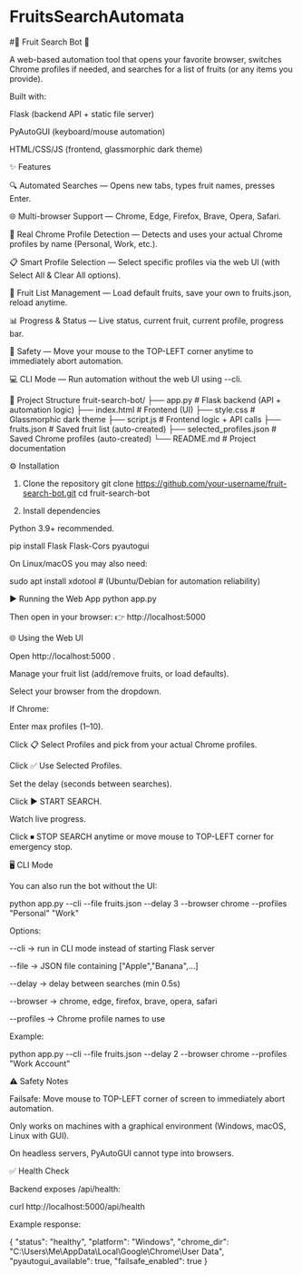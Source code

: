 # FruitsSearchAutomata
#🍎 Fruit Search Bot 🚀

A web-based automation tool that opens your favorite browser, switches Chrome profiles if needed, and searches for a list of fruits (or any items you provide).

Built with:

Flask (backend API + static file server)

PyAutoGUI (keyboard/mouse automation)

HTML/CSS/JS (frontend, glassmorphic dark theme)

✨ Features

🔍 Automated Searches — Opens new tabs, types fruit names, presses Enter.

🌐 Multi-browser Support — Chrome, Edge, Firefox, Brave, Opera, Safari.

👤 Real Chrome Profile Detection — Detects and uses your actual Chrome profiles by name (Personal, Work, etc.).

📋 Smart Profile Selection — Select specific profiles via the web UI (with Select All & Clear All options).

💾 Fruit List Management — Load default fruits, save your own to fruits.json, reload anytime.

📊 Progress & Status — Live status, current fruit, current profile, progress bar.

🛑 Safety — Move your mouse to the TOP-LEFT corner anytime to immediately abort automation.

💻 CLI Mode — Run automation without the web UI using --cli.

📂 Project Structure
fruit-search-bot/
├── app.py          # Flask backend (API + automation logic)
├── index.html      # Frontend (UI)
├── style.css       # Glassmorphic dark theme
├── script.js       # Frontend logic + API calls
├── fruits.json     # Saved fruit list (auto-created)
├── selected_profiles.json  # Saved Chrome profiles (auto-created)
└── README.md       # Project documentation

⚙️ Installation
1. Clone the repository
git clone https://github.com/your-username/fruit-search-bot.git
cd fruit-search-bot

2. Install dependencies

Python 3.9+ recommended.

pip install Flask Flask-Cors pyautogui


On Linux/macOS you may also need:

sudo apt install xdotool   # (Ubuntu/Debian for automation reliability)

▶️ Running the Web App
python app.py


Then open in your browser:
👉 http://localhost:5000

🌐 Using the Web UI

Open http://localhost:5000
.

Manage your fruit list (add/remove fruits, or load defaults).

Select your browser from the dropdown.

If Chrome:

Enter max profiles (1–10).

Click 📋 Select Profiles and pick from your actual Chrome profiles.

Click ✅ Use Selected Profiles.

Set the delay (seconds between searches).

Click ▶ START SEARCH.

Watch live progress.

Click ⏹ STOP SEARCH anytime or move mouse to TOP-LEFT corner for emergency stop.

🖥️ CLI Mode

You can also run the bot without the UI:

python app.py --cli --file fruits.json --delay 3 --browser chrome --profiles "Personal" "Work"


Options:

--cli → run in CLI mode instead of starting Flask server

--file → JSON file containing ["Apple","Banana",...]

--delay → delay between searches (min 0.5s)

--browser → chrome, edge, firefox, brave, opera, safari

--profiles → Chrome profile names to use

Example:

python app.py --cli --file fruits.json --delay 2 --browser chrome --profiles "Work Account"

⚠️ Safety Notes

Failsafe: Move mouse to TOP-LEFT corner of screen to immediately abort automation.

Only works on machines with a graphical environment (Windows, macOS, Linux with GUI).

On headless servers, PyAutoGUI cannot type into browsers.

✅ Health Check

Backend exposes /api/health:

curl http://localhost:5000/api/health


Example response:

{
  "status": "healthy",
  "platform": "Windows",
  "chrome_dir": "C:\\Users\\Me\\AppData\\Local\\Google\\Chrome\\User Data",
  "pyautogui_available": true,
  "failsafe_enabled": true
}
